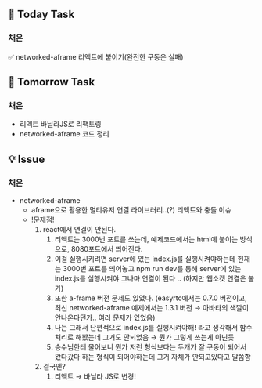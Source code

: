 ## 📢 Today Task

### 채은

✅ networked-aframe 리액트에 붙이기(완전한 구동은 실패)



## 🚀 Tomorrow Task

### 채은

- 리액트 바닐라JS로 리팩토링
- networked-aframe 코드 정리

## 💡 Issue

### 채은

- networked-aframe
  - aframe으로 활용한 멀티유저 연결 라이브러리..(?) 리액트와 충돌 이슈
  - !문제점!
    1. react에서 연결이 안된다.
       1. 리액트는 3000번 포트를 쓰는데, 예제코드에서는 html에 붙이는 방식으로, 8080포트에서 띄어진다.
       2. 이걸 실행시키려면 server에 있는 index.js를 실행시켜야하는데 현재는 3000번 포트를 띄어놓고 npm run dev를 통해 server에 있는 index.js를 실행시켜야 그나마 연결이 된다 .. (하지만 웹소켓 연결은 불가)
       3. 또한 a-frame 버전 문제도 있었다. (easyrtc에서는 0.7.0 버전이고, 최신 networked-aframe 예제에서는 1.3.1 버전 → 아바타의 색깔이 안나온다던가.. 여러 문제가 있었음)
       4. 나는 그래서 단편적으로 index.js를 실행시켜야해! 라고 생각해서 함수처리로 해봤는데 그거도 안되었음 → 뭔가 그렇게 쓰는게 아닌듯
       5. 승수님한테 물어보니 뭔가 저런 형식보다는 두개가 잘 구동이 되어서 왔다갔다 하는 형식이 되어야하는데 그거 자체가 안되고있다고 말씀함
    2. 결국엔?
       1. 리액트 → 바닐라 JS로 변경!
